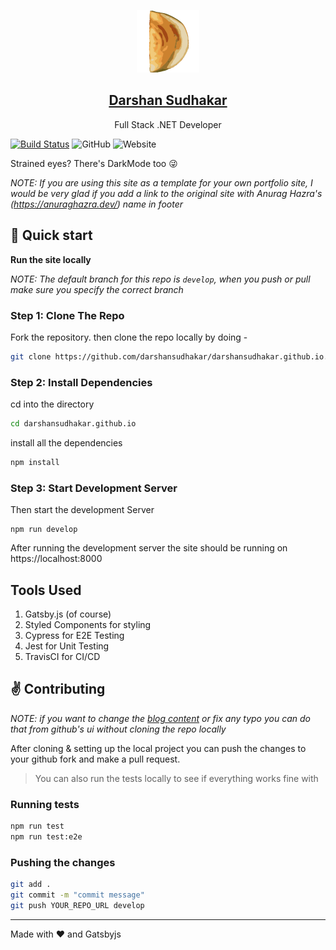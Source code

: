 <p align="center">
  <a href="https://darshansudhakar.github.io/">
    <img alt="Gatsby" src="./src/static/logo_noalpha.svg" width="100" />
    <h2 align="center">Darshan Sudhakar</h2>
  </a>
</p> 
<p align="center">Full Stack .NET Developer</p>

[![Build Status](https://travis-ci.com/DarshanSudhakar/darshansudhakar.github.io.svg?branch=develop)](https://travis-ci.com/DarshanSudhakar/darshansudhakar.github.io)
![GitHub](https://img.shields.io/github/license/darshansudhakar/darshansudhakar.github.io)
![Website](https://darshansudhakar.github.io/)

Strained eyes? There's DarkMode too :stuck_out_tongue_winking_eye:

*NOTE: If you are using this site as a template for your own portfolio site, I would be very glad if you add a link to the original site with Anurag Hazra's (https://anuraghazra.dev/) name in footer*

## :rocket: Quick start

**Run the site locally**

_NOTE: The default branch for this repo is `develop`, when you push or pull make sure you specify the correct branch_

### Step 1: Clone The Repo

Fork the repository. then clone the repo locally by doing -

```bash
git clone https://github.com/darshansudhakar/darshansudhakar.github.io.git
```

### Step 2: Install Dependencies

cd into the directory

```bash
cd darshansudhakar.github.io
```

install all the dependencies
```bash
npm install
```

### Step 3: Start Development Server

Then start the development Server
```
npm run develop
```
After running the development server the site should be running on https://localhost:8000

## Tools Used

1. Gatsby.js (of course)
2. Styled Components for styling
3. Cypress for E2E Testing
4. Jest for Unit Testing
5. TravisCI for CI/CD

## :v: Contributing

*NOTE: if you want to change the [blog content](./content) or fix any typo you can do that from github's ui without cloning the repo locally*

After cloning & setting up the local project you can push the changes to your github fork and make a pull request.

> You can also run the tests locally to see if everything works fine with

### Running tests
```bash
npm run test
npm run test:e2e
```

### Pushing the changes

```bash
git add .
git commit -m "commit message"
git push YOUR_REPO_URL develop
```

------

Made with :heart: and Gatsbyjs
